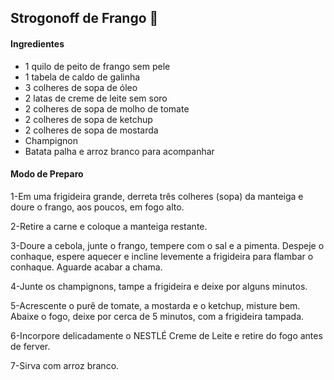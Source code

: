 ## Strogonoff de Frango :chicken:

#### Ingredientes 

* 1 quilo de peito de frango sem pele
* 1 tabela de caldo de galinha
* 3 colheres de sopa de óleo 
* 2 latas de creme de leite sem soro
* 2 colheres de sopa de molho de tomate
* 2 colheres de sopa de ketchup
* 2 colheres de sopa de mostarda
* Champignon 
* Batata palha e arroz branco para acompanhar 

#### Modo de Preparo

1-Em uma frigideira grande, derreta três colheres (sopa) da manteiga e doure o frango, aos poucos, em fogo alto.

2-Retire a carne e coloque a manteiga restante.

3-Doure a cebola, junte o frango, tempere com o sal e a pimenta. Despeje o conhaque, espere aquecer e incline levemente a frigideira para flambar o conhaque. Aguarde acabar a chama.

4-Junte os champignons, tampe a frigideira e deixe por alguns minutos.

5-Acrescente o purê de tomate, a mostarda e o ketchup, misture bem. Abaixe o fogo, deixe por cerca de 5 minutos, com a frigideira tampada.

6-Incorpore delicadamente o NESTLÉ Creme de Leite e retire do fogo antes de ferver.

7-Sirva com arroz branco.

